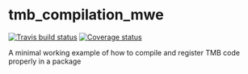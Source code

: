 # tmb_compilation_mwe
 
[![Travis build status](https://travis-ci.org/cgrandin/tmb_compilation_mwe.svg?branch=master)](https://travis-ci.org/cgrandin/tmb_compilation_mwe)
[![Coverage status](https://codecov.io/gh/cgrandin/tmb_compilation_mwe/branch/master/graph/badge.svg)](https://codecov.io/github/cgrandin/tmb_compilation_mwe?branch=master)

A minimal working example of how to compile and register TMB code properly in a package
